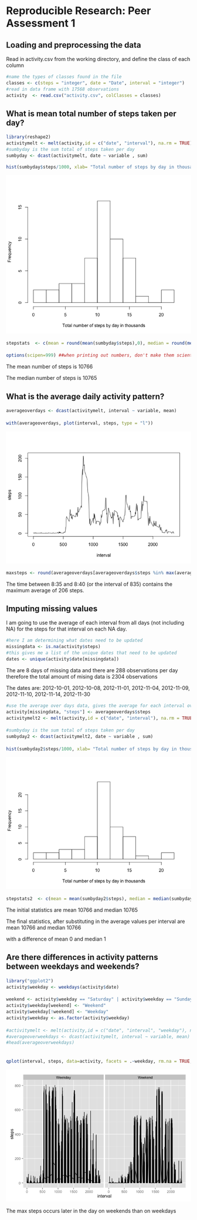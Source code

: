 # Reproducible Research: Peer Assessment 1


## Loading and preprocessing the data

Read in activity.csv from the working directory, and define the class of each column


```r
#name the types of classes found in the file 
classes <- c(steps = "integer", date = "Date", interval = "integer")
#read in data frame with 17568 observations
activity  <- read.csv("activity.csv", colClasses = classes)
```


## What is mean total number of steps taken per day?


```r
library(reshape2)
activitymelt <- melt(activity,id = c("date", "interval"), na.rm = TRUE)
#sumbyday is the sum total of steps taken per day
sumbyday <- dcast(activitymelt, date ~ variable , sum)
```


```r
hist(sumbyday$steps/1000, xlab= "Total number of steps by day in thousands", main = NULL, breaks = 15)
```

![](./PA1_template_files/figure-html/unnamed-chunk-3-1.png) 


```r
stepstats  <- c(mean = round(mean(sumbyday$steps),0), median = round(median(sumbyday$steps),0))

options(scipen=999) ##when printing out numbers, don't make them scientific notation
```
The mean number of steps is 10766

The median number of steps is 10765


## What is the average daily activity pattern?

```r
averageoverdays <- dcast(activitymelt, interval ~ variable, mean)

with(averageoverdays, plot(interval, steps, type = "l"))
```

![](./PA1_template_files/figure-html/averagingtheintervals-1.png) 

```r
maxsteps <- round(averageoverdays[averageoverdays$steps %in% max(averageoverdays$steps),],0)
```
The time between 8:35 and 8:40 (or the interval of 835) contains the maximum average of 206 steps.

## Imputing missing values
I am going to use the average of each interval from all days (not including NA) for the steps
for that interval on each NA day.

```r
#here I am determining what dates need to be updated
missingdata <- is.na(activity$steps)
#this gives me a list of the unique dates that need to be updated
dates <- unique(activity$date[missingdata])
```

The are 8 days of missing data and there are 288 observations per day
therefore the total amount of mising data is 2304 observations 

The dates are: 2012-10-01, 2012-10-08, 2012-11-01, 2012-11-04, 2012-11-09, 2012-11-10, 2012-11-14, 2012-11-30


```r
#use the average over days data, gives the average for each interval over all the days, excluding NA data
activity[missingdata, "steps"] <- averageoverdays$steps
activitymelt2 <- melt(activity,id = c("date", "interval"), na.rm = TRUE)

#sumbyday is the sum total of steps taken per day
sumbyday2 <- dcast(activitymelt2, date ~ variable , sum)

hist(sumbyday2$steps/1000, xlab= "Total number of steps by day in thousands", main = NULL, breaks = 15)
```

![](./PA1_template_files/figure-html/unnamed-chunk-6-1.png) 

```r
stepstats2  <- c(mean = mean(sumbyday2$steps), median = median(sumbyday2$steps))
```
The initial statistics are mean 10766 and median 10765

The final statistics, after substituting in the average values per interval are mean 10766 and median 10766

with a difference of mean 0 and median 1


## Are there differences in activity patterns between weekdays and weekends?

```r
library("ggplot2")
activity$weekday <- weekdays(activity$date)

weekend <- activity$weekday == "Saturday" | activity$weekday == "Sunday"
activity$weekday[weekend] <- "Weekend"
activity$weekday[!weekend] <- "Weekday"
activity$weekday <- as.factor(activity$weekday)

#activitymelt <- melt(activity,id = c("date", "interval", "weekday"), na.rm = TRUE)
#averageoverweekdays <- dcast(activitymelt, interval ~ variable, mean)
#head(averageoverweekdays)


qplot(interval, steps, data=activity, facets = .~weekday, rm.na = TRUE, geom = "line")
```

![](./PA1_template_files/figure-html/unnamed-chunk-7-1.png) 

The max steps occurs later in the day on weekends than on weekdays
